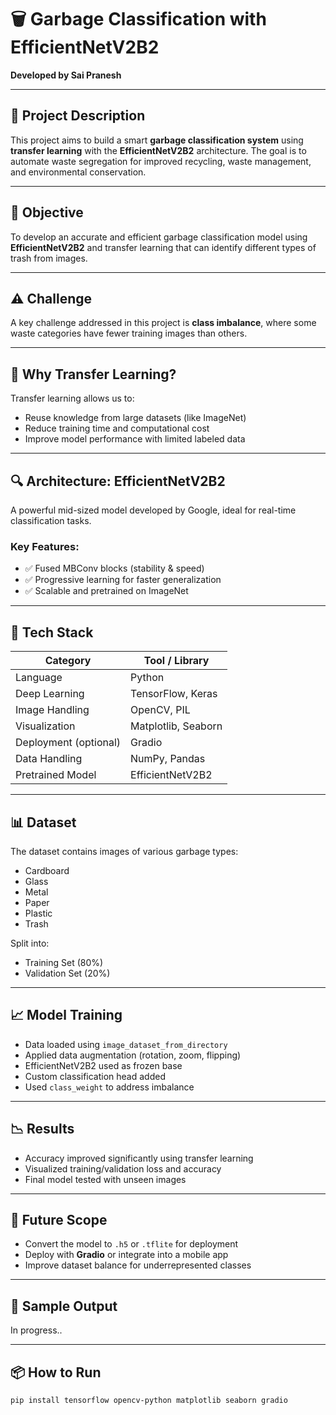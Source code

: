 # 🗑️ Garbage Classification with EfficientNetV2B2
**Developed by Sai Pranesh**

---

## 📌 Project Description
This project aims to build a smart **garbage classification system** using **transfer learning** with the **EfficientNetV2B2** architecture. The goal is to automate waste segregation for improved recycling, waste management, and environmental conservation.

---

## 🎯 Objective
To develop an accurate and efficient garbage classification model using **EfficientNetV2B2** and transfer learning that can identify different types of trash from images.

---

## ⚠️ Challenge
A key challenge addressed in this project is **class imbalance**, where some waste categories have fewer training images than others.

---

## 🧠 Why Transfer Learning?
Transfer learning allows us to:
- Reuse knowledge from large datasets (like ImageNet)
- Reduce training time and computational cost
- Improve model performance with limited labeled data

---

## 🔍 Architecture: EfficientNetV2B2
A powerful mid-sized model developed by Google, ideal for real-time classification tasks.  

### Key Features:
- ✅ Fused MBConv blocks (stability & speed)
- ✅ Progressive learning for faster generalization
- ✅ Scalable and pretrained on ImageNet

---

## 🧰 Tech Stack
| Category        | Tool / Library                |
|----------------|-------------------------------|
| Language        | Python                        |
| Deep Learning   | TensorFlow, Keras             |
| Image Handling  | OpenCV, PIL                   |
| Visualization   | Matplotlib, Seaborn           |
| Deployment (optional) | Gradio                 |
| Data Handling   | NumPy, Pandas                 |
| Pretrained Model| EfficientNetV2B2              |

---

## 📊 Dataset
The dataset contains images of various garbage types:
- Cardboard
- Glass
- Metal
- Paper
- Plastic
- Trash

Split into:
- Training Set (80%)
- Validation Set (20%)

---

## 📈 Model Training
- Data loaded using `image_dataset_from_directory`
- Applied data augmentation (rotation, zoom, flipping)
- EfficientNetV2B2 used as frozen base
- Custom classification head added
- Used `class_weight` to address imbalance

---

## 📉 Results
- Accuracy improved significantly using transfer learning
- Visualized training/validation loss and accuracy
- Final model tested with unseen images

---

## 🚀 Future Scope
- Convert the model to `.h5` or `.tflite` for deployment
- Deploy with **Gradio** or integrate into a mobile app
- Improve dataset balance for underrepresented classes

---

## 📸 Sample Output
In progress..

---

## 📦 How to Run
```bash
pip install tensorflow opencv-python matplotlib seaborn gradio
